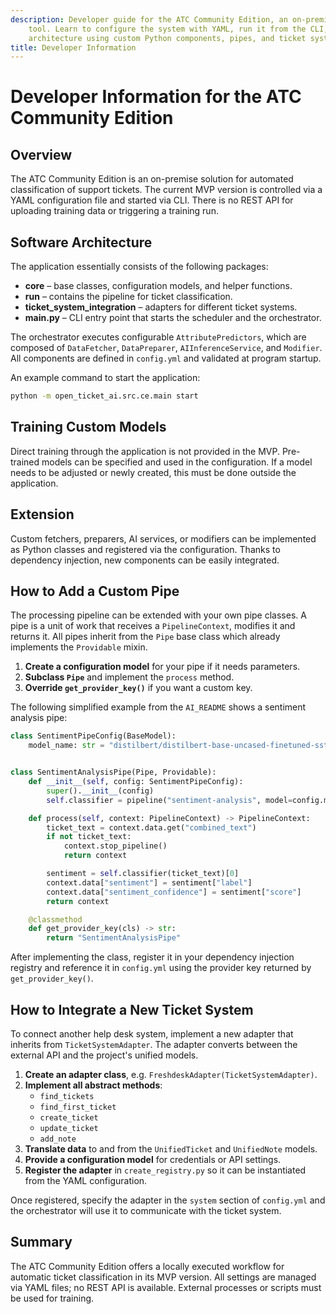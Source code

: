 ```yaml
---
description: Developer guide for the ATC Community Edition, an on-premise ticket classification
    tool. Learn to configure the system with YAML, run it from the CLI, and extend its
    architecture using custom Python components, pipes, and ticket system adapters.
title: Developer Information
---
```


# Developer Information for the ATC Community Edition

## Overview

The ATC Community Edition is an on-premise solution for automated classification of support tickets. The current MVP
version is controlled via a YAML configuration file and started via CLI. There is no REST API for uploading training
data or triggering a training run.

## Software Architecture

The application essentially consists of the following packages:

* **core** – base classes, configuration models, and helper functions.
* **run** – contains the pipeline for ticket classification.
* **ticket\_system\_integration** – adapters for different ticket systems.
* **main.py** – CLI entry point that starts the scheduler and the orchestrator.

The orchestrator executes configurable `AttributePredictors`, which are composed of `DataFetcher`, `DataPreparer`,
`AIInferenceService`, and `Modifier`. All components are defined in `config.yml` and validated at program startup.

An example command to start the application:

```bash
python -m open_ticket_ai.src.ce.main start
```

## Training Custom Models

Direct training through the application is not provided in the MVP. Pre-trained models can be specified and used in the
configuration. If a model needs to be adjusted or newly created, this must be done outside the application.

## Extension

Custom fetchers, preparers, AI services, or modifiers can be implemented as Python classes and registered via the
configuration. Thanks to dependency injection, new components can be easily integrated.

## How to Add a Custom Pipe

The processing pipeline can be extended with your own pipe classes. A pipe is a
unit of work that receives a `PipelineContext`, modifies it and returns it. All
pipes inherit from the `Pipe` base class which already
implements the `Providable` mixin.

1. **Create a configuration model** for your pipe if it needs parameters.
2. **Subclass `Pipe`** and implement the `process` method.
3. **Override `get_provider_key()`** if you want a custom key.

The following simplified example from the `AI_README` shows a sentiment analysis
pipe:

```python
class SentimentPipeConfig(BaseModel):
    model_name: str = "distilbert/distilbert-base-uncased-finetuned-sst-2-english"


class SentimentAnalysisPipe(Pipe, Providable):
    def __init__(self, config: SentimentPipeConfig):
        super().__init__(config)
        self.classifier = pipeline("sentiment-analysis", model=config.model_name)

    def process(self, context: PipelineContext) -> PipelineContext:
        ticket_text = context.data.get("combined_text")
        if not ticket_text:
            context.stop_pipeline()
            return context

        sentiment = self.classifier(ticket_text)[0]
        context.data["sentiment"] = sentiment["label"]
        context.data["sentiment_confidence"] = sentiment["score"]
        return context

    @classmethod
    def get_provider_key(cls) -> str:
        return "SentimentAnalysisPipe"
```

After implementing the class, register it in your dependency injection registry
and reference it in `config.yml` using the provider key returned by
`get_provider_key()`.

## How to Integrate a New Ticket System

To connect another help desk system, implement a new adapter that inherits from
`TicketSystemAdapter`. The adapter converts between the external API and the
project's unified models.

1. **Create an adapter class**, e.g. `FreshdeskAdapter(TicketSystemAdapter)`.
2. **Implement all abstract methods**:
    - `find_tickets`
    - `find_first_ticket`
    - `create_ticket`
    - `update_ticket`
    - `add_note`
3. **Translate data** to and from the `UnifiedTicket` and `UnifiedNote` models.
4. **Provide a configuration model** for credentials or API settings.
5. **Register the adapter** in `create_registry.py` so it can be instantiated
   from the YAML configuration.

Once registered, specify the adapter in the `system` section of `config.yml` and
the orchestrator will use it to communicate with the ticket system.

## Summary

The ATC Community Edition offers a locally executed workflow for automatic ticket classification in its MVP version. All
settings are managed via YAML files; no REST API is available. External processes or scripts must be used for training.
